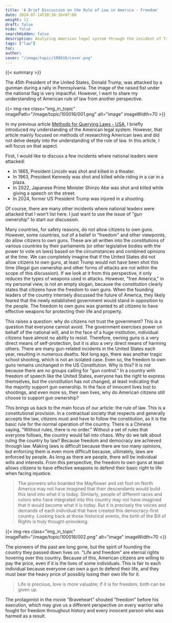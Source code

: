 ```yaml
---
title: 'A Brief Discussion on the Rule of Law in America - Freedom'
date: 2024-07-14T20:30:16+07:00
weight: 11
draft: false
hide: false
searchHidden: false
description: Analyzing American legal system through the incident of Trump's assassination attempt
tags: ["law"]
toc: 
author:
cover: "/image/topic/100016/cover.png"
---
```


{{< summary >}}

The 45th President of the United States, Donald Trump, was attacked by a gunman during a rally in Pennsylvania. The image of the raised fist under the national flag is very impactful. However, I want to share my understanding of American rule of law from another perspective.

{{< img-res class="img_in_topic" imagePath="/image/topic/100016/001.png" alt="image" imageWidth=70 >}}

In my previous article [Methods for Querying Laws - USA](../100005), I briefly introduced my understanding of the American legal system. However, that article mainly focused on methods of researching American laws and did not delve deeply into the understanding of the rule of law. In this article, I will focus on that aspect.

First, I would like to discuss a few incidents where national leaders were attacked:

 - In 1865, President Lincoln was shot and killed in a theater.
 - In 1963, President Kennedy was shot and killed while riding in a car in a plaza.
 - In 2022, Japanese Prime Minister Shinzo Abe was shot and killed while giving a speech on the street.
 - In 2024, former US President Trump was injured in a shooting.

Of course, there are many other incidents where national leaders were attacked that I won't list here. I just want to use the issue of "gun ownership" to start our discussion.

Many countries, for safety reasons, do not allow citizens to own guns. However, some countries, out of a belief in "freedom" and other viewpoints, do allow citizens to own guns. These are all written into the constitutions of various countries by their parliaments (or other legislative bodies with the power to vote on laws) based on the circumstances and combined opinions at the time. We can completely imagine that if the United States did not allow citizens to own guns, at least Trump would not have been shot this time (illegal gun ownership and other forms of attacks are not within the scope of this discussion). If we look at it from this perspective, it only reduces the types of weapons used in attacks. However, "free America," in my personal view, is not an empty slogan, because the constitution clearly states that citizens have the freedom to own guns. When the founding leaders of the country intensely discussed the future of America, they likely feared that the newly established government would stand in opposition to the people. The freedom to own guns was granted to all citizens to have effective weapons for protecting their life and property.

This raises a question: why do citizens not trust the government? This is a question that everyone cannot avoid. The government exercises power on behalf of the national will, and in the face of a huge institution, individual citizens have almost no ability to resist. Therefore, owning guns is a very direct means of self-protection, but it is also a very direct means of harming others. There are many gun-related incidents in the United States each year, resulting in numerous deaths. Not long ago, there was another tragic school shooting, which is not an isolated case. Even so, the freedom to own guns remains unchanged in the US Constitution. Why is this? It is not because there are no groups calling for "gun control." In a country with freedom of speech like the United States, everyone has the right to express themselves, but the constitution has not changed, at least indicating that the majority support gun ownership. In the face of innocent lives lost to shootings, and even more so, their own lives, why do American citizens still choose to support gun ownership?

This brings us back to the main focus of our article: the rule of law. This is a constitutional provision. In a contractual society that respects and generally accepts the law, citizens must and have to follow the constitution, as it is the basic rule for the normal operation of the country. There is a Chinese saying, "Without rules, there is no order." Without a set of rules that everyone follows, the country would fall into chaos. Why do we talk about ruling the country by law? Because freedom and democracy are achieved through law. Making laws is difficult because there are too many opinions, but enforcing them is even more difficult because, ultimately, laws are enforced by people. As long as there are people, there will be individual wills and interests. From this perspective, the freedom to own guns at least allows citizens to have effective weapons to defend their basic right to life when facing injustice.

> The pioneers who boarded the Mayflower and set foot on North America may not have imagined that their descendants would build this land into what it is today. Similarly, people of different races and colors who have integrated into this country may not have imagined that it would become what it is today. But it is precisely the voices and demands of each individual that have created this democracy-first country. Looking back at those historical events, the birth of the Bill of Rights is truly thought-provoking.

{{< img-res class="img_in_topic" imagePath="/image/topic/100016/002.png" alt="image" imageWidth=70 >}}

The pioneers of the past are long gone, but the spirit of founding the country they passed down lives on. "Life and freedom" are eternal rights hovering over this country. Because of this, American citizens are willing to pay the price, even if it is the lives of some individuals. This is fair to each individual because everyone can own a gun to defend their life, and they must bear the heavy price of possibly losing their own life for it.

> Life is precious, love is more valuable; if it is for freedom, both can be given up.

The protagonist in the movie "Braveheart" shouted "freedom" before his execution, which may give us a different perspective on every warrior who fought for freedom throughout history and every innocent person who was harmed as a result.
